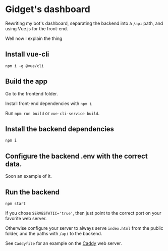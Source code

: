 # Gidget's dashboard

Rewriting my bot's dashboard, separating the backend into a `/api` path, and using Vue.js for the front-end.

Well now I explain the thing

## Install vue-cli

`npm i -g @vue/cli`

## Build the app

Go to the frontend folder.

Install front-end dependencies with `npm i`

Run `npm run build` or `vue-cli-service build`.

## Install the backend dependencies

`npm i`

## Configure the backend .env with the correct data.

Soon an example of it.

## Run the backend

`npm start`

If you chose `SERVESTATIC='true'`, then just point to the correct port on your favorite web server.

Otherwise configure your server to always serve `index.html` from the public folder, and the paths with `/api` to the backend.

See `Caddyfile` for an example on the [Caddy](https://caddyserver.com/) web server.